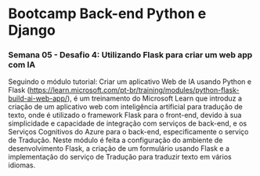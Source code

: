 # Bootcamp Back-end Python e Django
### Semana 05 - Desafio 4: Utilizando Flask para criar um web app com IA 

Seguindo o módulo tutorial: Criar um aplicativo Web de IA usando Python e Flask (https://learn.microsoft.com/pt-br/training/modules/python-flask-build-ai-web-app/), é um treinamento do Microsoft Learn que introduz a criação de um aplicativo web com inteligência artificial para tradução de texto, onde é utilizado o framework Flask para o front-end, devido à sua simplicidade e capacidade de integração com serviços de back-end, e os Serviços Cognitivos do Azure para o back-end, especificamente o serviço de Tradução. Neste módulo é feita a configuração do ambiente de desenvolvimento Flask, a criação de um formulário usando Flask e a implementação do serviço de Tradução para traduzir texto em vários idiomas.
